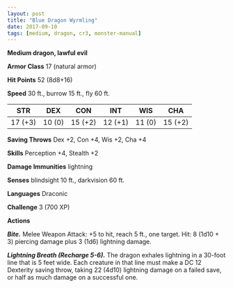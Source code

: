 ```yaml
---
layout: post
title: "Blue Dragon Wyrmling"
date: 2017-09-10
tags: [medium, dragon, cr3, monster-manual]
---
```


**Medium dragon, lawful evil**

**Armor Class** 17 (natural armor)

**Hit Points** 52 (8d8+16)

**Speed** 30 ft., burrow 15 ft., fly 60 ft.

|   STR   |   DEX   |   CON   |   INT   |   WIS   |   CHA   |
|:-----:|:-----:|:-----:|:-----:|:-----:|:-----:|
| 17 (+3) | 10 (0) | 15 (+2) | 12 (+1) | 11 (0) | 15 (+2) |

**Saving Throws** Dex +2, Con +4, Wis +2, Cha +4

**Skills** Perception +4, Stealth +2

**Damage Immunities** lightning

**Senses** blindsight 10 ft., darkvision 60 ft.

**Languages** Draconic

**Challenge** 3 (700 XP)

**Actions**

***Bite.*** Melee Weapon Attack: +5 to hit, reach 5 ft., one target. Hit: 8 (1d10 + 3) piercing damage plus 3 (1d6) lightning damage.

***Lightning Breath (Recharge 5-6).*** The dragon exhales lightning in a 30-foot line that is 5 feet wide. Each creature in that line must make a DC 12 Dexterity saving throw, taking 22 (4d10) lightning damage on a failed save, or half as much damage on a successful one.

